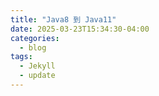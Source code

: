 ```yaml
---
title: "Java8 到 Java11"
date: 2025-03-23T15:34:30-04:00
categories:
  - blog
tags:
  - Jekyll
  - update
---
```


